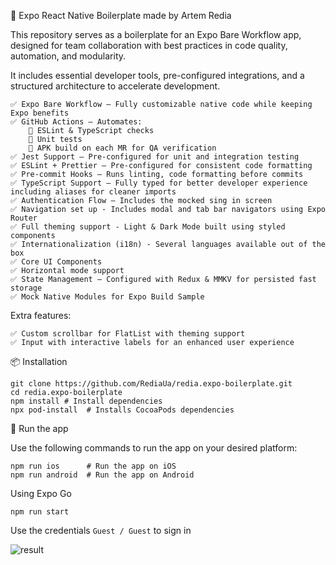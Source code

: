 🚀 Expo React Native Boilerplate made by Artem Redia

This repository serves as a boilerplate for an Expo Bare Workflow app, designed for team collaboration with best practices in code quality, automation, and modularity.

It includes essential developer tools, pre-configured integrations, and a structured architecture to accelerate development.

    ✅ Expo Bare Workflow – Fully customizable native code while keeping Expo benefits
    ✅ GitHub Actions – Automates:
        🔹 ESLint & TypeScript checks
        🔹 Unit tests
        🔹 APK build on each MR for QA verification
    ✅ Jest Support – Pre-configured for unit and integration testing    
    ✅ ESLint + Prettier – Pre-configured for consistent code formatting
    ✅ Pre-commit Hooks – Runs linting, code formatting before commits
    ✅ TypeScript Support – Fully typed for better developer experience including aliases for cleaner imports
    ✅ Authentication Flow – Includes the mocked sing in screen
    ✅ Navigation set up - Includes modal and tab bar navigators using Expo Router
    ✅ Full theming support - Light & Dark Mode built using styled components
    ✅ Internationalization (i18n) - Several languages available out of the box
    ✅ Core UI Components
    ✅ Horizontal mode support
    ✅ State Management – Configured with Redux & MMKV for persisted fast storage
    ✅ Mock Native Modules for Expo Build Sample

Extra features:

    ✅ Custom scrollbar for FlatList with theming support
    ✅ Input with interactive labels for an enhanced user experience

📦 Installation

```
git clone https://github.com/RediaUa/redia.expo-boilerplate.git
cd redia.expo-boilerplate
npm install # Install dependencies
npx pod-install  # Installs CocoaPods dependencies
```

🚀 Run the app

Use the following commands to run the app on your desired platform:

```
npm run ios      # Run the app on iOS
npm run android  # Run the app on Android
```

Using Expo Go

```
npm run start
```

Use the credentials ```Guest / Guest``` to sign in

![result](https://github.com/user-attachments/assets/d3e98039-7619-424f-9e4c-d5e7f7b3c0d0)



